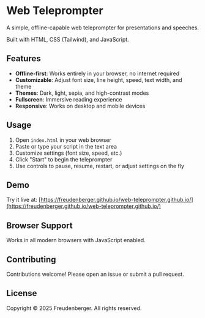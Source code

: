 # Web Teleprompter

A simple, offline-capable web teleprompter for presentations and speeches.

Built with HTML, CSS (Tailwind), and JavaScript.

## Features

- **Offline-first**: Works entirely in your browser, no internet required
- **Customizable**: Adjust font size, line height, speed, text width, and theme
- **Themes**: Dark, light, sepia, and high-contrast modes
- **Fullscreen**: Immersive reading experience
- **Responsive**: Works on desktop and mobile devices

## Usage

1. Open `index.html` in your web browser
2. Paste or type your script in the text area
3. Customize settings (font size, speed, etc.)
4. Click "Start" to begin the teleprompter
5. Use controls to pause, resume, restart, or adjust settings on the fly

## Demo

Try it live at: [https://freudenberger.github.io/web-teleprompter.github.io/](https://freudenberger.github.io/web-teleprompter.github.io/)

## Browser Support

Works in all modern browsers with JavaScript enabled.

## Contributing

Contributions welcome! Please open an issue or submit a pull request.

## License

Copyright © 2025 Freudenberger. All rights reserved.
